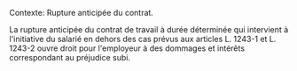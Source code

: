 Contexte: Rupture anticipée du contrat.

La rupture anticipée du contrat de travail à durée déterminée qui intervient à l'initiative du salarié en dehors des cas prévus aux articles L. 1243-1 et L. 1243-2 ouvre droit pour l'employeur à des dommages et intérêts correspondant au préjudice subi.
